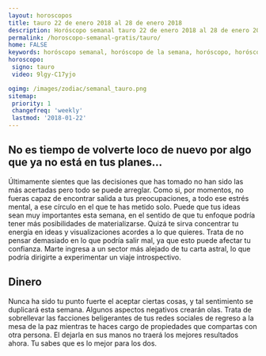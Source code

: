 ```yaml
---
layout: horoscopos
title: tauro 22 de enero 2018 al 28 de enero 2018 
description: Horóscopo semanal tauro 22 de enero 2018 al 28 de enero 2018. No es tiempo de volverte loco de nuevo por algo que ya no está en tus planes…
permalink: /horoscopo-semanal-gratis/tauro/
home: FALSE
keywords: horóscopo semanal, horóscopo de la semana, horóscopo, horóscopo gratis,horóscopos, horóscopo esperanza gracia, horoscopos tauro la semana, horóscopos gratis, Tarot, Astrologia, Zodíaco, tauro, horoscopo gratis, semanal
horoscopo:
 signo: tauro
 video: 9lgy-C17yjo

ogimg: /images/zodiac/semanal_tauro.png
sitemap:
 priority: 1
 changefreq: 'weekly'
 lastmod: '2018-01-22'
---
```




## No es tiempo de volverte loco de nuevo por algo que ya no está en tus planes…

Últimamente sientes que las decisiones que has tomado no han sido las más acertadas pero todo se puede arreglar. 
Como si, por momentos, no fueras capaz de encontrar salida a tus preocupaciones, a todo ese estrés mental, a ese círculo en el que te has metido solo.
Puede que tus ideas sean muy importantes esta semana, en el sentido de que tu enfoque podría tener más posibilidades de materializarse. Quizá te sirva concentrar tu energía en ideas y visualizaciones acordes a lo que quieres. Trata de no pensar demasiado en lo que podría salir mal, ya que esto puede afectar tu confianza. Marte ingresa a un sector más alejado de tu carta astral, lo que podría dirigirte a experimentar un viaje introspectivo.

## Dinero

Nunca ha sido tu punto fuerte el aceptar ciertas cosas, y tal sentimiento se duplicará esta semana. Algunos aspectos negativos crearán olas. Trata de sobrellevar las facciones beligerantes de tus redes sociales de regreso a la mesa de la paz mientras te haces cargo de propiedades que compartas con otra persona.  El dejarla en sus manos no traerá los mejores resultados ahora. Tu sabes que es lo mejor para los dos.